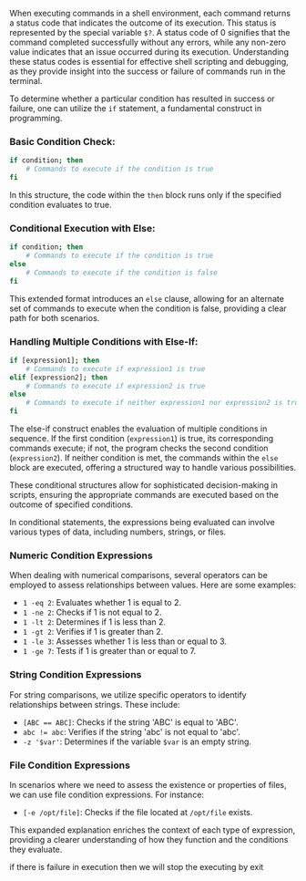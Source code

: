 When executing commands in a shell environment, each command returns a status code that indicates the outcome of its execution. This status is represented by the special variable `$?`. A status code of 0 signifies that the command completed successfully without any errors, while any non-zero value indicates that an issue occurred during its execution. Understanding these status codes is essential for effective shell scripting and debugging, as they provide insight into the success or failure of commands run in the terminal.

To determine whether a particular condition has resulted in success or failure, one can utilize the `if` statement, a fundamental construct in programming.

### Basic Condition Check:
```bash
if condition; then
    # Commands to execute if the condition is true
fi
```
In this structure, the code within the `then` block runs only if the specified condition evaluates to true.

### Conditional Execution with Else:
```bash
if condition; then
    # Commands to execute if the condition is true
else
    # Commands to execute if the condition is false
fi
```
This extended format introduces an `else` clause, allowing for an alternate set of commands to execute when the condition is false, providing a clear path for both scenarios.

### Handling Multiple Conditions with Else-If:
```bash
if [expression1]; then
    # Commands to execute if expression1 is true
elif [expression2]; then
    # Commands to execute if expression2 is true
else
    # Commands to execute if neither expression1 nor expression2 is true
fi
```
The else-if construct enables the evaluation of multiple conditions in sequence. If the first condition (`expression1`) is true, its corresponding commands execute; if not, the program checks the second condition (`expression2`). If neither condition is met, the commands within the `else` block are executed, offering a structured way to handle various possibilities.

These conditional structures allow for sophisticated decision-making in scripts, ensuring the appropriate commands are executed based on the outcome of specified conditions.

In conditional statements, the expressions being evaluated can involve various types of data, including numbers, strings, or files. 

### Numeric Condition Expressions
When dealing with numerical comparisons, several operators can be employed to assess relationships between values. Here are some examples:

- `1 -eq 2`: Evaluates whether 1 is equal to 2.
- `1 -ne 2`: Checks if 1 is not equal to 2.
- `1 -lt 2`: Determines if 1 is less than 2.
- `1 -gt 2`: Verifies if 1 is greater than 2.
- `1 -le 3`: Assesses whether 1 is less than or equal to 3.
- `1 -ge 7`: Tests if 1 is greater than or equal to 7.

### String Condition Expressions
For string comparisons, we utilize specific operators to identify relationships between strings. These include:

- `[ABC == ABC]`: Checks if the string 'ABC' is equal to 'ABC'.
- `abc != abc`: Verifies if the string 'abc' is not equal to 'abc'.
- `-z '$var'`: Determines if the variable `$var` is an empty string.

### File Condition Expressions
In scenarios where we need to assess the existence or properties of files, we can use file condition expressions. For instance:

- `[-e /opt/file]`: Checks if the file located at `/opt/file` exists.

This expanded explanation enriches the context of each type of expression, providing a clearer understanding of how they function and the conditions they evaluate.

if there is failure in execution then we will stop the executing by exit


